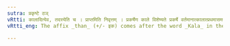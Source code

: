 ```yaml
---
sutra: प्रकृष्टे ठञ्
vRtti: कालादित्येव, तदस्येति च । प्राप्तमिति निवृत्तम् । प्रकर्षेण काले विशेष्यते प्रकर्षे वर्तमानात्कालात्प्रथमासमर्थादस्येति षष्ठ्यर्थे ठञ् प्रत्ययो भवति ॥
vRtti_eng: The affix _than_ (+/- इक) comes after the word _Kala_ in the first case in construction, in the sense of 'long-standing'.

---
```

